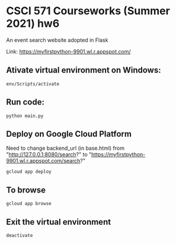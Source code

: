 # CSCI 571 Courseworks (Summer 2021) hw6

An event search website adopted in Flask <br>

Link: https://myfirstpython-9901.wl.r.appspot.com/

## Ativate virtual environment on Windows: 
```Shell
env/Scripts/activate
```

## Run code:
```Shell
python main.py
```

## Deploy on Google Cloud Platform
Need to change backend_url (in base.html) from "http://127.0.0.1:8080/search?" to "https://myfirstpython-9901.wl.r.appspot.com/search?"
```Shell
gcloud app deploy
```
## To browse
```Shell
gcloud app browse
```

## Exit the virtual environment
```Shell
deactivate
```
